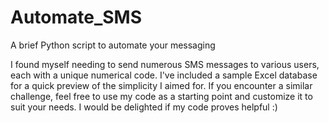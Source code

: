 # Automate_SMS
A brief Python script to automate your messaging

I found myself needing to send numerous SMS messages to various users, each with a unique numerical code. I've included a sample Excel database for a quick preview of the simplicity I aimed for. If you encounter a similar challenge, feel free to use my code as a starting point and customize it to suit your needs. I would be delighted if my code proves helpful :)
